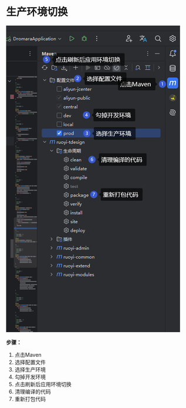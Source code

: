 # 生产环境切换

![img4.png](../../assets/images/ruoyi-tdesign/deploy/environment-switching/img1.png)

**步骤：**
1. 点击Maven
2. 选择配置文件
3. 选择生产环境
4. 勾掉开发环境
5. 点击刷新后应用环境切换
6. 清理编译的代码
7. 重新打包代码
